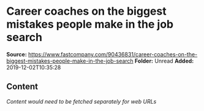 # Career coaches on the biggest mistakes people make in the job search

**Source:** https://www.fastcompany.com/90436831/career-coaches-on-the-biggest-mistakes-people-make-in-the-job-search
**Folder:** Unread
**Added:** 2019-12-02T10:35:28




## Content
*Content would need to be fetched separately for web URLs*
